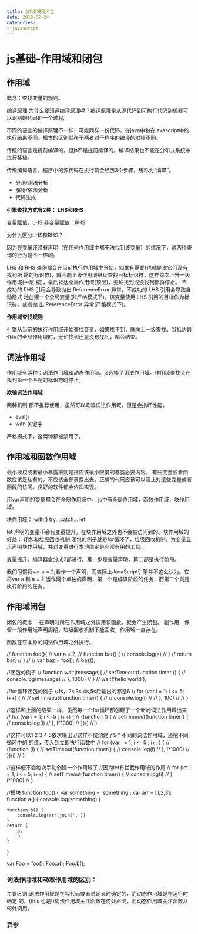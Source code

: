 ```yaml
---
title: 3作用域和闭包
date: 2019-02-24
categories:
- javascript
---
```


# js基础-作用域和闭包

## 作用域

概念：查找变量的规则。

编译原理
为什么要知道编译原理呢？编译原理是从源代码到可执行代码到机器可以识别的代码的一个过程。

不同的语言的编译原理不一样，可能同样一份代码，在java中和在javascript中的执行结果不同。根本的区别就在于两者对于程序的编译的过程不同。

传统的语言是提前编译的，但js不是提前编译的。编译结果也不能在分布式系统中进行移植。

传统编译语言，程序中的源代码在执行前会经历3个步骤，统称为“编译”。

- 分词/词法分析
- 解析/语法分析
- 代码生成

**引擎查找方式有2种： LHS和RHS**

变量赋值，LHS
非变量赋值：RHS

为什么区分LHS和RHS？

因为在变量还没有声明（在任何作用域中都无法找到该变量）的情况下，这两种查询的行为是不一样的。

LHS 和 RHS 查询都会在当前执行作用域中开始，如果有需要(也就是说它们没有找到所 需的标识符)，就会向上级作用域继续查找目标标识符，这样每次上升一级作用域(一层 楼)，最后抵达全局作用域(顶层)，无论找到或没找到都将停止。
不成功的 RHS 引用会导致抛出 ReferenceError 异常。不成功的 LHS 引用会导致自动隐式 地创建一个全局变量(非严格模式下)，该变量使用 LHS 引用的目标作为标识符，或者抛 出 ReferenceError 异常(严格模式下)。

**作用域查找规则**

引擎从当前的执行作用域开始查找变量，如果找不到，就向上一级查找。当抵达最外层的全局作用域时，无论找到还是没有找到，都会结束。

## 词法作用域
作用域有两种：词法作用域和动态作用域。js选择了词法作用域。作用域查找会在找到第一个匹配的标识符时停止。

**欺骗词法作用域**

两种机制,都不推荐使用，虽然可以欺骗词法作用域，但是会损坏性能。

- eval()
- with 关键字

严格模式下，这两种都被禁用了。

## 作用域和函数作用域

最小授权或者最小暴露原则是指应该最小限度的暴露必要内容。
有些变量或者函数应该是私有的，不应该全部暴露出去。正确的代码应该可以阻止对这些变量或者函数的访问。良好的软件都会依次实现。

用var声明的变量都会在全局作用域中。
js中有全局作用域，函数作用域，块作用域。

块作用域：
with()   try...catch...  let

let 声明的变量不会有变量提升，在块作用域之外也不会被访问到的。块作用域的好处： 闭包和垃圾回收机制
闭包的例子就是for循环了，垃圾回收机制，为变量显示声明块作用域，并对变量进行本地绑定是非常有用的工具。

变量提升，编译器会分成2部进行。第一步是变量声明，第二部是执行阶段。

我们习惯将var a = 2;看作一个声明，而实际上JavaScript引擎并不这么认为。它将var a
和 a = 2 当作两个单独的声明，第一个是编译阶段的任务，而第二个则是执行阶段的任务。

## 作用域闭包

闭包的概念：
在声明时所在作用域之外调用该函数，就会产生闭包。
副作用：保留一段作用域声明周期，垃圾回收机制不能回收，作用域一直存在。

函数在它本身的词法作用域之外执行。

// function foo(){
//     var a  = 2;
//     function bar() {
//         console.log(a)
//     }
//     return bar;
// }
//
// var baz = foo();
// baz();


//闭包的例子
// function wait(message){
//     setTimeout(function timer () {
//         console.log(message)
//     }, 1000)
// }
// wait('hello world');


//for循环闭包的例子
//1s，2s,3s,4s,5s后输出的都是6
// for (var i = 1; i <= 5; i++) {
// //     setTimeout(function timer() {
// //         console.log(i)
// //     }, 100)
// // }

//这样和上面的结果一样，虽然每一个for循环都创建了一个新的词法作用域出来
// for (var i = 1; i <=5 ; i++) {
//     (function () {
//         setTimeout(function timer() {
//             console.log(i)
//         }, i*1000)
//     })()
// }


//这样可以1 2 3 4 5依次输出
//这样不仅创建了5个不同的词法作用域，还把不同循环中的i的值，传入到立即执行函数中
// for (var i = 1; i <=5 ; i++) {
//     (function (i) {
//         setTimeout(function timer() {
//             console.log(i)
//         }, i*1000)
//     })(i)
// }


//这样便不会每次手动创建一个作用域了
//因为let有拦截作用域的作用
// for (let i = 1; i <= 5; i++) {
//     setTimeout(function timer() {
//         console.log(i)
//     }, i*1000)
// }

//模块
function foo() {
    var something = 'something';
    var arr = [1,2,3];
    function a() {
        console.log(something)
    }

    function b() {
        console.log(arr.join(','))
    }
    return {
        a,
        b
    }
}

var Foo = foo();
Foo.a();
Foo.b();

### 词法作用域和动态作用域的区别：

主要区别:词法作用域是在写代码或者说定义时确定的，而动态作用域是在运行时确定 的。(this 也是!)词法作用域关注函数在何处声明，而动态作用域关注函数从何处调用。

### 异步